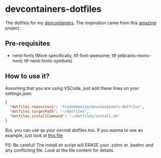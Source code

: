 # devcontainers-dotfiles

The dotfiles for my [devcontainers](https://containers.dev). The inspiration came from this [amazing](https://github.com/matheusfvesco/devcontainers-dotfiles) project.

## Pre-requisites

* nerd-fonts (More specifically, ttf-font-awesome; ttf-jetbrains-mono-nerd; ttf-nerd-fonts-symbols)

## How to use it?

Assuming that you are using VSCode, just add these lines on your settings.json:

```json
{
  "dotfiles.repository": "frozenbonito/devcontainers-dotfiles",
  "dotfiles.targetPath": "~/dotfiles",
  "dotfiles.installCommand": "~/dotfiles/install.sh"
}
```

But, you can use as your normal dotfiles too. If you wanna to see an example, just look at [this file](https://github.com/giovanebribeiro/dotfiles/blob/master/cfg-install)

PS: Be careful! The install.sh script will ERASE your .zshrc or .bashrc and any conflicting file. Look at the file content for details.
